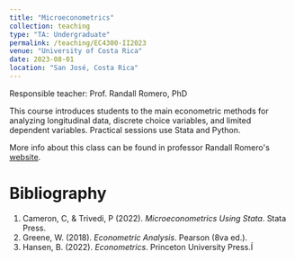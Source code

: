 ```yaml
---
title: "Microeconometrics"
collection: teaching
type: "TA: Undergraduate"
permalink: /teaching/EC4300-II2023
venue: "University of Costa Rica"
date: 2023-08-01
location: "San José, Costa Rica"
---
```


Responsible teacher: Prof. Randall Romero, PhD

This course introduces students to the main econometric methods for analyzing longitudinal data, discrete choice variables, and limited dependent variables. Practical sessions use Stata and Python.

More info about this class can be found in professor Randall Romero's [website](https://randall-romero.com/teaching/).

Bibliography
======
1. Cameron, C, & Trivedi, P (2022). *Microeconometrics Using Stata*. Stata Press.
2. Greene, W. (2018). *Econometric Analysis*. Pearson (8va ed.).
3. Hansen, B. (2022). *Econometrics*. Princeton University Press.Í